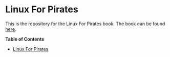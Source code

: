 # Linux For Pirates

This is the repository for the Linux For Pirates book. The book can be found [here](index.md).

<!-- START doctoc generated TOC please keep comment here to allow auto update -->
<!-- DON'T EDIT THIS SECTION, INSTEAD RE-RUN doctoc TO UPDATE -->
**Table of Contents**

- [Linux For Pirates](#linux-for-pirates)

<!-- END doctoc generated TOC please keep comment here to allow auto update -->